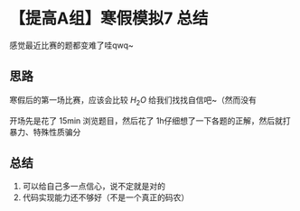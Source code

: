 # 【提高A组】寒假模拟7 总结

感觉最近比赛的题都变难了哇qwq~

## 思路

寒假后的第一场比赛，应该会比较 $H_2O$ 给我们找找自信吧~（然而没有

开场先是花了 15min 浏览题目，然后花了 1h仔细想了一下各题的正解，然后就打暴力、特殊性质骗分

## 总结

1. 可以给自己多一点信心，说不定就是对的
2. 代码实现能力还不够好（不是一个真正的码农）